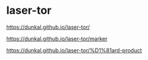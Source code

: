 # laser-tor
https://dunkal.github.io/laser-tor/


https://dunkal.github.io/laser-tor/marker


https://dunkal.github.io/laser-tor/%D1%81ard-product
